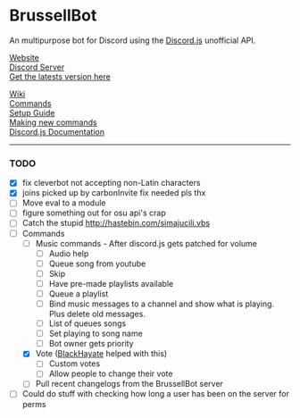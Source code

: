 # BrussellBot

An multipurpose bot for Discord using the [Discord.js](https://github.com/hydrabolt/discord.js/) unofficial API.

[Website](http://brussell98.github.io/BrussellBot)   
[Discord Server](https://discord.gg/0kvLlwb7slG3XCCQ)   
[Get the latests version here](https://github.com/brussell98/BrussellBot/releases/latest)

[Wiki](https://github.com/brussell98/BrussellBot/wiki)   
[Commands](https://github.com/brussell98/BrussellBot/wiki/Commands)   
[Setup Guide](https://github.com/brussell98/BrussellBot/wiki/Setup-Guide)   
[Making new commands](https://github.com/brussell98/BrussellBot/wiki/New-Command-Guide)   
[Discord.js Documentation](http://discordjs.readthedocs.org/en/latest/)

---

### TODO

- [x] fix cleverbot not accepting non-Latin characters
- [x] joins picked up by carbonInvite fix needed pls thx
- [ ] Move eval to a module
- [ ] figure something out for osu api's crap
- [ ] Catch the stupid http://hastebin.com/simajucili.vbs
- [ ] Commands
	- [ ] Music commands - After discord.js gets patched for volume
		- [ ] Audio help
		- [ ] Queue song from youtube
		- [ ] Skip
		- [ ] Have pre-made playlists available
		- [ ] Queue a playlist
		- [ ] Bind music messages to a channel and show what is playing. Plus delete old messages.
		- [ ] List of queues songs
		- [ ] Set playing to song name
		- [ ] Bot owner gets priority
	- [x] Vote ([BlackHayate](https://github.com/BlackHayate) helped with this)
		- [ ] Custom votes
		- [ ] Allow people to change their vote
	- [ ] Pull recent changelogs from the BrussellBot server
- [ ] Could do stuff with checking how long a user has been on the server for perms
